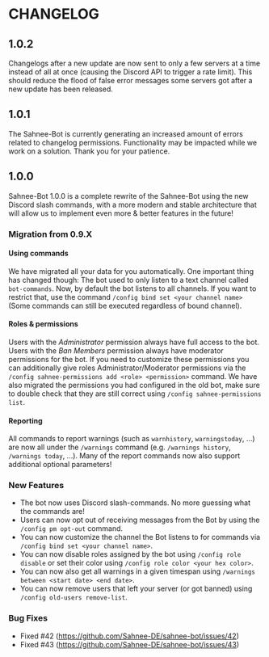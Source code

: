 ﻿# CHANGELOG

## 1.0.2

Changelogs after a new update are now sent to only a few servers at a time instead of all at once (causing the Discord API to trigger a rate limit). This should reduce the flood of false error messages some servers got after a new update has been released.

## 1.0.1

The Sahnee-Bot is currently generating an increased amount of errors related to changelog permissions.
Functionality may be impacted while we work on a solution. Thank you for your patience.

## 1.0.0

Sahnee-Bot 1.0.0 is a complete rewrite of the Sahnee-Bot using the new Discord slash commands, with a more modern and stable architecture that will allow us to implement even more & better features in the future!

### Migration from 0.9.X

#### Using commands

We have migrated all your data for you automatically. One important thing has changed though: The bot used to only listen to a text channel called `bot-commands`. Now, by default the bot listens to all channels. If you want to restrict that, use the command `/config bind set <your channel name>` (Some commands can still be executed regardless of bound channel).

#### Roles & permissions

Users with the *Administrator* permission always have full access to the bot. Users with the *Ban Members* permission always have moderator permissions for the bot. If you need to customize these permissions you can additionally give roles Administrator/Moderator permissions via the `/config sahnee-permissions add <role> <permission>` command. 
We have also migrated the permissions you had configured in the old bot, make sure to double check that they are still correct using `/config sahnee-permissions list`.

#### Reporting

All commands to report warnings (such as `warnhistory`, `warningstoday`, ...) are now all under the `/warnings` command (e.g. `/warnings history`, `/warnings today`, ...). Many of the report commands now also support additional optional parameters!

### New Features

- The bot now uses Discord slash-commands. No more guessing what the commands are!
- Users can now opt out of receiving messages from the Bot by using the `/config pm opt-out` command.
- You can now customize the channel the Bot listens to for commands via `/config bind set <your channel name>`.
- You can now disable roles assigned by the bot using `/config role disable` or set their color using `/config role color <your hex color>`.
- You can now also get all warnings in a given timespan using `/warnings between <start date> <end date>`.
- You can now remove users that left your server (or got banned) using `/config old-users remove-list`.

### Bug Fixes

- Fixed #42 (https://github.com/Sahnee-DE/sahnee-bot/issues/42)
- Fixed #43 (https://github.com/Sahnee-DE/sahnee-bot/issues/43)
